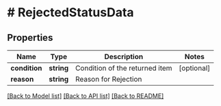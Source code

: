 # # RejectedStatusData

## Properties

Name | Type | Description | Notes
------------ | ------------- | ------------- | -------------
**condition** | **string** | Condition of the returned item | [optional]
**reason** | **string** | Reason for Rejection |

[[Back to Model list]](../../README.md#models) [[Back to API list]](../../README.md#endpoints) [[Back to README]](../../README.md)
